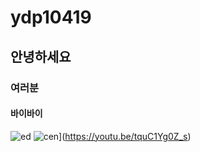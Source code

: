 # ydp10419  
## 안녕하세요  
### 여러분  
#### 바이바이  
![ed](https://user-images.githubusercontent.com/67495528/85915669-6cdf7880-b884-11ea-9d56-88a6d166c9c1.jpg)
![cen](https://user-images.githubusercontent.com/67495528/85916128-95697180-b888-11ea-9e0e-286b04de183f.jpg)](https://youtu.be/tquC1Yg0Z_s)
